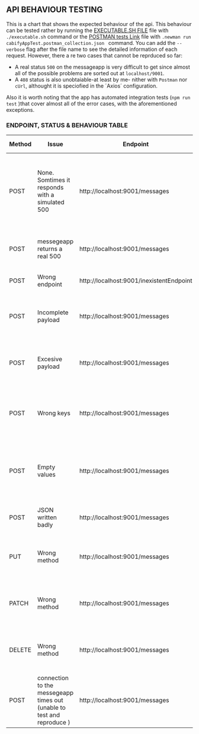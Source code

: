 
## API BEHAVIOUR TESTING

This is a chart that shows the expected behaviour of the api. This behaviour can be tested rather by running the [EXECUTABLE.SH FILE](./executable.sh) file with ``./executable.sh`` command  or the [POSTMAN tests Link](./cabifyAppTest.postman_collection.json)  file with ``.newman run cabifyAppTest.postman_collection.json `` command. You can add the `--verbose` flag after the file name to see the detailed information of each request. However, there a re two cases that cannot be reprduced so far:
* A real status `500` on the messageapp is very difficult to get since almost all of the possible problems are sorted out at `localhost/9001`. 
* A `408` status is also unobtaiable-at least by me- nither with `Postman` nor `cUrl`, althought it is speciofied in the ´Axios´ configuration.

Also it is worth noting that the app has automated integration tests (`npm run test` )that cover almost all of the error cases, with the aforementioned exceptions. 

### ENDPOINT, STATUS & BEHAVIOUR TABLE

Method |Issue| Endpoint | .JSON Payload | Custom  message | Status | 
---------  | ---------  | ---------  |---------  |--------- |--------- |
POST | None. Somtimes it responds with a simulated 500|http://localhost:9001/messages | {"destination": "testDestination", "message":"testMessage"} | "OK" / "This is a \"controlled\" 500 error. This error was created to simulate a non reliable service." | 200/500
POST  | messegeapp returns a real 500|http://localhost:9001/messages |  {"destination": "testDestination", "message":"testMessage"}|"something went terrbly wrong serverwise"| 500
POST | Wrong endpoint |http://localhost:9001/inexistentEndpoint | {"destination": "testDestination", "message":"testMessage"} |"This route does not exist" | 404
POST | Incomplete payload|http://localhost:9001/messages | {"destination": "testDestination"} |"You need to provide both destination and message." | 400
POST | Excesive payload|http://localhost:9001/messages | {"destination": "testDestination", "message":"testMessage","messageAdded":"testMessageAdded"} |"You need to provide destination and message only." | 400
POST | Wrong keys |http://localhost:9001/messages | {"destinationErrr": "testDestination", "messageError":"testMessage" |"The properties can only be called destination and message." | 400
POST | Empty values |http://localhost:9001/messages | {"destination": "", "message":"" |"You need to specify both the destination and the message, they cannot be empty." | 400
POST | JSON written badly |http://localhost:9001/messages | {"destination": "testDestination" "message:"testMessage" |"Your .JSON contains an error" | 500
PUT | Wrong method |http://localhost:9001/messages | {"destination": "testDestination", "message":"testMessage" |"This method is not authorized for this endpoint" | 405
PATCH| Wrong method |http://localhost:9001/messages | {"destination": "testDestination", "message":"testMessage" |"This method is not authorized for this endpoint" | 405
DELETE  | Wrong method |http://localhost:9001/messages | none |"This method is not authorized for this endpoint" | 405
POST  | connection to the messegeapp times out (unable to test and reproduce )|http://localhost:9001/messages |  {"destination": "testDestination", "message":"testMessage"}|"Your request timed out"| 408
###
